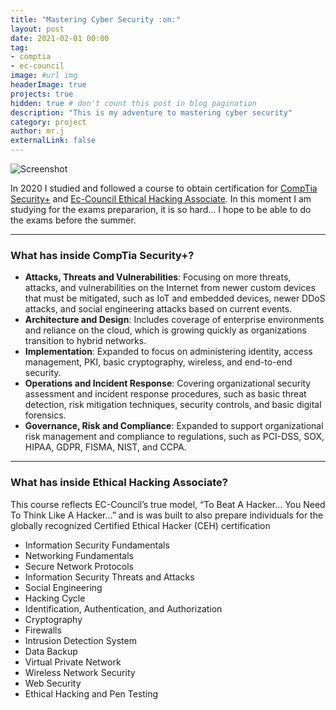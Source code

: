 ```yaml
---
title: "Mastering Cyber Security :on:"
layout: post
date: 2021-02-01 00:00
tag: 
- comptia
- ec-council
image: #url img
headerImage: true
projects: true
hidden: true # don't count this post in blog pagination
description: "This is my adventure to mastering cyber security"
category: project
author: mr.j
externalLink: false
---
```


![Screenshot](https://cdn-res.keymedia.com/cms/images/us/036/0248_637317913147707069.jpg)

In 2020 I studied and followed a course to obtain certification for [CompTia Security+](https://www.comptia.org/certifications/security) and [Ec-Council Ethical Hacking Associate](https://www.eccouncil.org/eccouncil-associate-programs-eha-cfa/).
In this moment I am studying for the exams prepararion, it is so hard... I hope to be able to do the exams before the summer.

---

### What has inside CompTia Security+?

- **Attacks, Threats and Vulnerabilities**: Focusing on more threats, attacks, and vulnerabilities on the Internet from newer custom devices that must be mitigated, such as IoT and embedded devices, newer DDoS attacks, and social engineering attacks based on current events.
- **Architecture and Design**: Includes coverage of enterprise environments and reliance on the cloud, which is growing quickly as organizations transition to hybrid networks.
- **Implementation**: Expanded to focus on administering identity, access management, PKI, basic cryptography, wireless, and end-to-end security.
- **Operations and Incident Response**: Covering organizational security assessment and incident response procedures, such as basic threat detection, risk mitigation techniques, security controls, and basic digital forensics.
- **Governance, Risk and Compliance**: Expanded to support organizational risk management and compliance to regulations, such as PCI-DSS, SOX, HIPAA, GDPR, FISMA, NIST, and CCPA.

---

### What has inside Ethical Hacking Associate?

This course reflects EC-Council’s true model, “To Beat A Hacker… You Need To Think Like A Hacker…” and is was built to also prepare individuals for the globally recognized Certified Ethical Hacker (CEH) certification

- Information Security Fundamentals
- Networking Fundamentals
- Secure Network Protocols
- Information Security Threats and Attacks
- Social Engineering
- Hacking Cycle
- Identification, Authentication, and Authorization
- Cryptography
- Firewalls
- Intrusion Detection System
- Data Backup
- Virtual Private Network
- Wireless Network Security
- Web Security
- Ethical Hacking and Pen Testing

